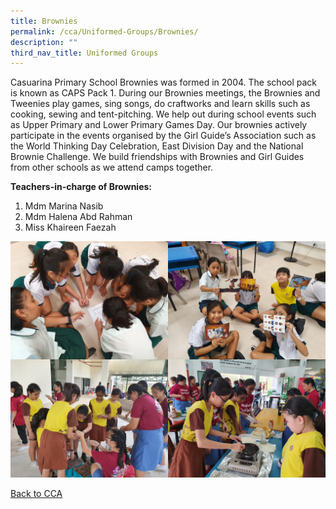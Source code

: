 ```yaml
---
title: Brownies
permalink: /cca/Uniformed-Groups/Brownies/
description: ""
third_nav_title: Uniformed Groups
---
```

Casuarina Primary School Brownies was formed in 2004. The school pack is known as CAPS Pack 1. During our Brownies meetings, the Brownies and Tweenies play games, sing songs, do craftworks and learn skills such as cooking, sewing and tent-pitching. We help out during school events such as Upper Primary and Lower Primary Games Day. Our brownies actively participate in the events organised by the Girl Guide’s Association such as the World Thinking Day Celebration, East Division Day and the National Brownie Challenge. We build friendships with Brownies and Girl Guides from other schools as we attend camps together.

  

**Teachers-in-charge of Brownies:**

  

1.  Mdm Marina Nasib
2.  Mdm Halena Abd Rahman
3.  Miss Khaireen Faezah

<img src="/images/20190430_152455.jpeg" 
     style="width:50%;float:left"><img src="/images/20190430_154945.jpeg" 
     style="width:50%;float:left">
<img src="/images/20190726_150427.jpeg" 
     style="width:50%;float:left"><img src="/images/20190726_153555.jpeg" 
     style="width:50%">
		 
[Back to CCA](/caps-experience/Social-Moral-Emotional/Co-Curricular-Activities-CCA/)